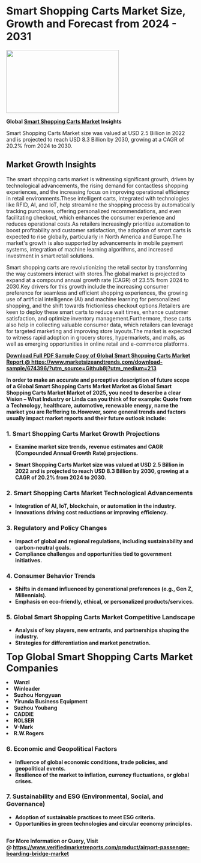 <H1>Smart Shopping Carts Market Size, Growth and Forecast from 2024 - 2031</H1><img class="aligncenter size-medium wp-image-584254" src="https://thirdeyenews.in/wp-content/uploads/2024/09/Global-Market-Research-300x168.jpeg" alt="" width="300" height="168" /><p><strong>Global&nbsp;<a href="https://www.marketsizeandtrends.com/download-sample/674396/?utm_source=Github8j?utm_medium=213">Smart Shopping Carts Market</a> Insights</strong></p><p>Smart Shopping Carts Market size was valued at USD 2.5 Billion in 2022 and is projected to reach USD 8.3 Billion by 2030, growing at a CAGR of 20.2% from 2024 to 2030.</p><p><h2>Market Growth Insights</h2> <p>The smart shopping carts market is witnessing significant growth, driven by technological advancements, the rising demand for contactless shopping experiences, and the increasing focus on improving operational efficiency in retail environments.These intelligent carts, integrated with technologies like RFID, AI, and IoT, help streamline the shopping process by automatically tracking purchases, offering personalized recommendations, and even facilitating checkout, which enhances the consumer experience and reduces operational costs.As retailers increasingly prioritize automation to boost profitability and customer satisfaction, the adoption of smart carts is expected to rise globally, particularly in North America and Europe.The market's growth is also supported by advancements in mobile payment systems, integration of machine learning algorithms, and increased investment in smart retail solutions.</p> <p><strong><a href="#"></a></strong></p> <p>Smart shopping carts are revolutionizing the retail sector by transforming the way customers interact with stores.The global market is projected to expand at a compound annual growth rate (CAGR) of 23.5% from 2024 to 2030.Key drivers for this growth include the increasing consumer preference for seamless and efficient shopping experiences, the growing use of artificial intelligence (AI) and machine learning for personalized shopping, and the shift towards frictionless checkout options.Retailers are keen to deploy these smart carts to reduce wait times, enhance customer satisfaction, and optimize inventory management.Furthermore, these carts also help in collecting valuable consumer data, which retailers can leverage for targeted marketing and improving store layouts.The market is expected to witness rapid adoption in grocery stores, hypermarkets, and malls, as well as emerging opportunities in online retail and e-commerce platforms.</p> <p><strong><a href="#"></p><p><span class=""><strong>Download Full PDF Sample Copy of Global Smart Shopping Carts Market Report</strong> @ <a href="https://www.marketsizeandtrends.com/download-sample/674396/?utm_source=Github8j?utm_medium=213" target="_blank">https://www.marketsizeandtrends.com/download-sample/674396/?utm_source=Github8j?utm_medium=213</a></span></p><p>In order to make an accurate and perceptive description of future scope of a Global&nbsp;Smart Shopping Carts Market Market as Global&nbsp;Smart Shopping Carts Market Market of 2025, you need to describe a clear Vision &ndash; What Industry or Linda can you think of for example: Quote from a Technology, healthcare, automotive, renewable energy, name the market you are Reffering to.However, some general trends and factors usually impact market reports and their future outlook include:</p><h3>1.&nbsp;<strong>Smart Shopping Carts Market Growth Projections</strong></h3><ul><li>Examine market size trends, revenue estimates and CAGR (Compounded Annual Growth Rate) projections.</li><li><p>Smart Shopping Carts Market size was valued at USD 2.5 Billion in 2022 and is projected to reach USD 8.3 Billion by 2030, growing at a CAGR of 20.2% from 2024 to 2030.</p></li></ul><h3>2.&nbsp;<strong>Smart Shopping Carts Market Technological Advancements</strong></h3><ul><li>Integration of AI, IoT, blockchain, or automation in the industry.</li><li>Innovations driving cost reductions or improving efficiency.</li></ul><h3>3.&nbsp;<strong>Regulatory and Policy Changes</strong></h3><ul><li>Impact of global and regional regulations, including sustainability and carbon-neutral goals.</li><li>Compliance challenges and opportunities tied to government initiatives.</li></ul><h3>4.&nbsp;<strong>Consumer Behavior Trends</strong></h3><ul><li>Shifts in demand influenced by generational preferences (e.g., Gen Z, Millennials).</li><li>Emphasis on eco-friendly, ethical, or personalized products/services.</li></ul><h3>5.&nbsp;<strong>Global Smart Shopping Carts Market Competitive Landscape</strong></h3><ul><li>Analysis of key players, new entrants, and partnerships shaping the industry.</li><li>Strategies for differentiation and market penetration.</li></ul><p data-pm-slice="1 1 []"><span style="color: inherit; font-family: inherit; font-size: 25px;">Top Global Smart Shopping Carts Market Companies</span></p><div class="" data-test-id=""><p><li>Wanzl</li><li> Winleader</li><li> Suzhou Hongyuan</li><li> Yirunda Business Equipment</li><li> Suzhou Youbang</li><li> CADDIE</li><li> ROLSER</li><li> V-Mark</li><li> R.W.Rogers</li></p></div><h3>6.&nbsp;<strong>Economic and Geopolitical Factors</strong></h3><ul><li>Influence of global economic conditions, trade policies, and geopolitical events.</li><li>Resilience of the market to inflation, currency fluctuations, or global crises.</li></ul><h3>7.&nbsp;<strong>Sustainability and ESG (Environmental, Social, and Governance)</strong></h3><ul><li>Adoption of sustainable practices to meet ESG criteria.</li><li>Opportunities in green technologies and circular economy principles.</li></ul><h2><strong style="font-size: 14px;">For More Information or Query, Visit @&nbsp;</strong><a style="background-color: #ffffff; font-size: 14px;" href="https://www.marketsizeandtrends.com/report/smart-shopping-carts-market/" target="_blank">https://www.verifiedmarketreports.com/product/airport-passenger-boarding-bridge-market</a></h2>